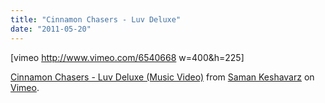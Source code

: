 ```yaml
---
title: "Cinnamon Chasers - Luv Deluxe"
date: "2011-05-20"
---
```


\[vimeo http://www.vimeo.com/6540668 w=400&h=225\]

[Cinnamon Chasers - Luv Deluxe (Music Video)](http://vimeo.com/6540668) from [Saman Keshavarz](http://vimeo.com/samankeshavarz) on [Vimeo](http://vimeo.com).
